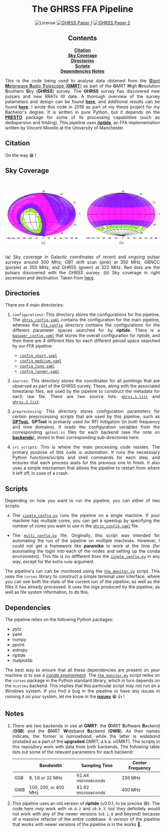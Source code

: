 <div align="center">

# The GHRSS FFA Pipeline

![License][license]
[![GHRSS Paper 1][ghrss-1-badge]][ghrss-1]
[![GHRSS Paper 2][ghrss-2-badge]][ghrss-2]

## Contents

[**Citation**](#citation)<br/>
[**Sky Coverage**](#sky-coverage)<br/>
[**Directories**](#directories)<br/>
[**Scripts**](#scripts)<br/>
[**Dependencies**](#dependencies<br/>)
[**Notes**](#notes)<br/>

</div>

<div align="justify">

This is the code being used to analyse data obtained from the [**G**iant **M**eterwave **R**adio **T**elescope (**GMRT**)][gmrt] as part of the **G**MRT **H**igh **R**esolution **S**outhern **S**ky (**GHRSS**) survey. The **GHRSS** survey has discovered <NEWPSRS> new pulsars and <NEWRRATS> new RRATs till date. A thorough overview of the survey patameters and design can be found [**here**][ghrss-1], and additional results can be found [**here**][ghrss-2]. I wrote this code in 2019 as part of my thesis project for my Bachelor's degree. It is written in pure Python, but it depends on the [**PRESTO**][presto] package for some of its processing capabilities (such as dedispersion and folding). This pipeline uses [**riptide**][riptide], an FFA implementation written by Vincent Morello at the University of Manchester.

## Citation

On the way 😁 !

## Sky Coverage

<br/><br/>
<img
    src="skycov.jpg"
    alt="Sky Coverage"
    align="center"
/>
<br/><br/>

(a) Sky coverage in Galactic coordinates of recent and ongoing pulsar surveys around 300 MHz; GBT drift scan (pink) at 350 MHz, GBNCC (purple) at 350 MHz, and GHRSS (green) at 322 MHz. Red dots are the pulsars discovered with the GHRSS survey. (b) Sky coverage in right ascension and declination. Taken from [here][ghrss-1].

## Directories

There are 4 main directories:

1. `configurations`: This directory stores the configurations for the pipeline. The [`ghrss_config.yaml`](./configurations/ghrss_config.yaml) contains the configuration for the main pipeline, whereas the [`ffa_config`](../configurations/ffa_config) directory contains the configurations for the different parameter spaces searched for by **riptide**. There is a [`manager_config.yaml`](./configurations/ffa_config/manager_config.yaml) that stores the overall configuration for riptide, and then there are 4 different files for each different period space searched by our FFA pipeline:

    * [`config_short.yaml`](./configurations/ffa_config/config_short.yaml)
    * [`config_mediium.yaml`](./configurations/ffa_config/config_medium.yaml)
    * [`config_long.yaml`](./configurations/ffa_config/config_long.yaml)
    * [`config_longer.yaml`](./configurations/ffa_config/config_longer.yaml)

2. `sources`: This directory stores the coordinates for all pointings that are observed as part of the GHRSS survey. These, along with the associated timestamp files, are used by the pipeline to construct the metadata for each raw file. There are two source lists: [`ghrss.1.list`](./sources/ghrss.1.list) and [`ghrss.2.list`](./sources/ghrss.2.list).

3. `preprocessing`: This directory stores configuration parameters for certain preprocessing scripts that are used by this pipeline, such as [**GPTooL**][gptool]. **GPTool** is primarily used for RFI mitigation (in *both* frequency and time domains). It reads the configuration variables from the corresponding `gptool.in` files for each backend (see the note on [**backends**](#notes)), stored in their corresponding sub-directories here.

4. `src_scripts`: This is where the main processing code resides. The primary purpose of this code is *automation*. It runs the necesssary Python functions/scripts and shell commands for each step, and ensures that each process waits for the previous one to finish. It also uses a simple mechanism that allows the pipeline to restart from where it left off, in case of a crash.

## Scripts

Depending on how you want to run the pipeline, you can either of two scripts:

* The [`single_config.py`](./single_config.py) runs the pipeline on a single machine. If your machine has multiple cores, you can get a speedup by specifying the number of cores you want to use in the [`ghrss_config.yaml`](./configurations/ghrss_config.yaml) file.

* The [`multi_config.py`](./multi_config.py) file. Originally, this script was intended for automating the run of the pipeline on multiple machines. However, I could not get a framework like **paramiko** to work at the time (for automating the login into each of the nodes and setting up the conda environment). This file is no diffferent from the [`single_config.py`](./single_config.py) in any way, except for the extra `node` argument.

The pipeline's run can be monitored using the [`the_monitor.py`](./the_monitor.py) script. This uses the `curses` library to construct a simple terminal user interface, where you can see both the state of the current run of the pipeline, as well as the files it has already processed. It uses the logs produced by the pipeline, as well as file system information, to do this.

## Dependencies

The pipeline relies on the following Python packages:

* pytz
* yaml
* numpy
* pprint
* astropy
* riptide
* matplotlib

The best way to ensure that all these dependencies are present on your machine is to use a [*conda environment*][conda]. The [`the_monitor.py`](./the_monitor.py) script relies on the `curses` package in the Python standard library, which in turn depends on the `ncurses` backend. This implies that this particular script may not run on a Windows system. If you find a bug  in the pipeline or have any issues in running it on your system, let me know in the [**issues**][issues] 😁 👍 !

## Notes

1. There are two backends in use at **GMRT**: the **G**MRT **S**oftware **B**ackend (**GSB**) and the **G**MRT **W**ideband **B**ackend (**GWB**). As their names indicate, the former is *narrowband*, while the latter is *wideband* (installed as a part of the **upgraded** GMRT, a.k.a. uGMRT). The scripts in this repository work with data from both backends. The following table lists out some of the relevant parameters for each backend:

    <div align="center">

    |     |       Bandwidth      |    Sampling Time   | Center Frequency |
    | --- | -------------------- | ------------------ | ---------------- |
    | GSB |   8, 16 or 32 MHz    | 61.44 microseconds |     336 MHz      |
    | GWB | 100, 200, or 400 MHz | 81.92 microseconds |     400 MHz      |

    </div>

2. This pipeline uses an old version of **riptide** (v0.0.1, to be precise 😅). The code here *may* work with `v0.0.2` and `v0.0.3`, but they definitely would not work with any of the newer versions (`v0.1.0` and beyond) because of a massive refactor of the entire codebase. A version of the pipeline that works with newer versions of the pipeline is in the works 🔨.

</div>

[cite]: https://todo.fixme
[cite-badge]: https://todo.fixme
[gmrt]: http://gmrt.ncra.tifr.res.in
[conda]: https://docs.conda.io/en/latest
[ghrss-1]: https://arxiv.org/abs/1509.07177
[ghrss-2]: https://arxiv.org/abs/1906.09574
[presto]: https://github.com/scottransom/presto
[riptide]: https://github.com/v-morello/riptide
[gptool]: https://github.com/chowdhuryaditya/gptool
[issues]: https://github.com/astrogewgaw/ghrss-ffa/issues
[license]: https://img.shields.io/github/license/astrogewgaw/ghrss-ffa?style=for-the-badge
[ghrss-1-badge]: https://img.shields.io/badge/arXiv-1509.07177-B31B1B.svg?style=for-the-badge
[ghrss-2-badge]: https://img.shields.io/badge/arXiv-1906.09574-B31B1B.svg?style=for-the-badge
